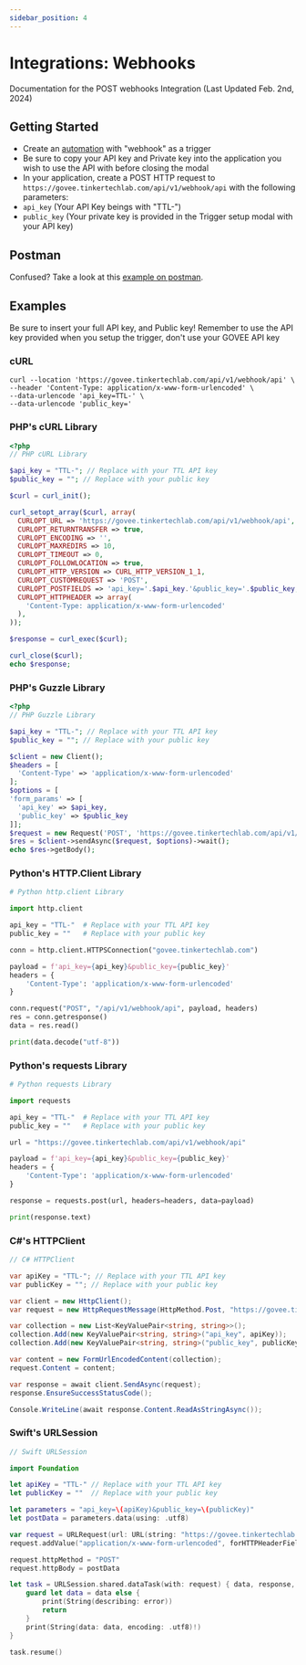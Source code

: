 ```yaml
---
sidebar_position: 4
---
```


# Integrations: Webhooks

Documentation for the POST webhooks Integration (Last Updated Feb. 2nd, 2024)

## Getting Started

- Create an [automation](https://govee.tinkertechlab.com/automations) with "webhook" as a trigger
- Be sure to copy your API key and Private key into the application you wish to use the API with before closing the modal
- In your application, create a POST HTTP request to `https://govee.tinkertechlab.com/api/v1/webhook/api` with the following parameters:
 - `api_key` (Your API Key beings with "TTL-")
 - `public_key` (Your private key is provided in the Trigger setup modal with your API key)


## Postman

Confused? Take a look at this [example on postman](https://www.postman.com/greenreader9/workspace/ttlxgovee-public-webhooks-api/overview).


## Examples

Be sure to insert your full API key, and Public key! Remember to use the API key provided when you setup the trigger, don't use your GOVEE API key

### cURL

```curl
curl --location 'https://govee.tinkertechlab.com/api/v1/webhook/api' \
--header 'Content-Type: application/x-www-form-urlencoded' \
--data-urlencode 'api_key=TTL-' \
--data-urlencode 'public_key='
```

### PHP's cURL Library

```php
<?php
// PHP cURL Library

$api_key = "TTL-"; // Replace with your TTL API key
$public_key = ""; // Replace with your public key

$curl = curl_init();

curl_setopt_array($curl, array(
  CURLOPT_URL => 'https://govee.tinkertechlab.com/api/v1/webhook/api',
  CURLOPT_RETURNTRANSFER => true,
  CURLOPT_ENCODING => '',
  CURLOPT_MAXREDIRS => 10,
  CURLOPT_TIMEOUT => 0,
  CURLOPT_FOLLOWLOCATION => true,
  CURLOPT_HTTP_VERSION => CURL_HTTP_VERSION_1_1,
  CURLOPT_CUSTOMREQUEST => 'POST',
  CURLOPT_POSTFIELDS => 'api_key='.$api_key.'&public_key='.$public_key,
  CURLOPT_HTTPHEADER => array(
    'Content-Type: application/x-www-form-urlencoded'
  ),
));

$response = curl_exec($curl);

curl_close($curl);
echo $response;
```

### PHP's Guzzle Library

```php
<?php
// PHP Guzzle Library

$api_key = "TTL-"; // Replace with your TTL API key
$public_key = ""; // Replace with your public key

$client = new Client();
$headers = [
  'Content-Type' => 'application/x-www-form-urlencoded'
];
$options = [
'form_params' => [
  'api_key' => $api_key,
  'public_key' => $public_key
]];
$request = new Request('POST', 'https://govee.tinkertechlab.com/api/v1/webhook/api', $headers);
$res = $client->sendAsync($request, $options)->wait();
echo $res->getBody();
```

### Python's HTTP.Client Library

```Python
# Python http.client Library

import http.client

api_key = "TTL-"  # Replace with your TTL API key
public_key = ""   # Replace with your public key

conn = http.client.HTTPSConnection("govee.tinkertechlab.com")

payload = f'api_key={api_key}&public_key={public_key}'
headers = {
    'Content-Type': 'application/x-www-form-urlencoded'
}

conn.request("POST", "/api/v1/webhook/api", payload, headers)
res = conn.getresponse()
data = res.read()

print(data.decode("utf-8"))
```

### Python's requests Library
```Python
# Python requests Library

import requests

api_key = "TTL-"  # Replace with your TTL API key
public_key = ""   # Replace with your public key

url = "https://govee.tinkertechlab.com/api/v1/webhook/api"

payload = f'api_key={api_key}&public_key={public_key}'
headers = {
    'Content-Type': 'application/x-www-form-urlencoded'
}

response = requests.post(url, headers=headers, data=payload)

print(response.text)
```

### C#'s HTTPClient

```C#
// C# HTTPClient

var apiKey = "TTL-"; // Replace with your TTL API key
var publicKey = ""; // Replace with your public key

var client = new HttpClient();
var request = new HttpRequestMessage(HttpMethod.Post, "https://govee.tinkertechlab.com/api/v1/webhook/api");

var collection = new List<KeyValuePair<string, string>>();
collection.Add(new KeyValuePair<string, string>("api_key", apiKey));
collection.Add(new KeyValuePair<string, string>("public_key", publicKey));

var content = new FormUrlEncodedContent(collection);
request.Content = content;

var response = await client.SendAsync(request);
response.EnsureSuccessStatusCode();

Console.WriteLine(await response.Content.ReadAsStringAsync());

```

### Swift's URLSession

```swift
// Swift URLSession

import Foundation

let apiKey = "TTL-" // Replace with your TTL API key
let publicKey = ""  // Replace with your public key

let parameters = "api_key=\(apiKey)&public_key=\(publicKey)"
let postData = parameters.data(using: .utf8)

var request = URLRequest(url: URL(string: "https://govee.tinkertechlab.com/api/v1/webhook/api")!, timeoutInterval: Double.infinity)
request.addValue("application/x-www-form-urlencoded", forHTTPHeaderField: "Content-Type")

request.httpMethod = "POST"
request.httpBody = postData

let task = URLSession.shared.dataTask(with: request) { data, response, error in
    guard let data = data else {
        print(String(describing: error))
        return
    }
    print(String(data: data, encoding: .utf8)!)
}

task.resume()
```